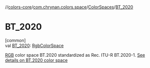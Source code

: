 //[colors-core](../../../index.md)/[com.chrynan.colors.space](../index.md)/[ColorSpaces](index.md)/[BT_2020](-b-t_2020.md)

# BT_2020

[common]\
val [BT_2020](-b-t_2020.md): [RgbColorSpace](../-rgb-color-space/index.md)

[RGB](../-rgb-color-space/index.md) color space BT.2020 standardized as Rec. ITU-R BT.2020-1. [See details on BT.2020 color space](https://d.android.com/reference/android/graphics/ColorSpace.Named.html#BT_2020)
